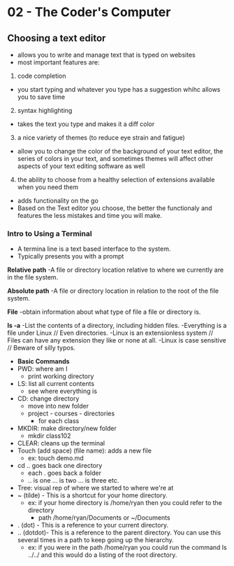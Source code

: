 # 02 - The Coder's Computer

## Choosing a text editor

- allows you to write and manage text that is typed on websites
- most important features are:

1. code completion

- you start typing and whatever you type has a suggestion whihc allows you to save time

2. syntax highlighting

- takes the text you type and makes it a diff color

3. a nice variety of themes (to reduce eye strain and fatigue)

- allow you to change the color of the background of your text editor, the series of colors in your text, and sometimes themes will affect other aspects of your text editing software as well

4. the ability to choose from a healthy selection of extensions available when you need them

- adds functionality on the go
- Based on the Text editor you choose, the better the functionaly and features the less mistakes and time you will make.

### Intro to Using a Terminal

- A termina line is a text based interface to the system.
- Typically presents you with a prompt

**Relative path**
-A file or directory location relative to where we currently are in the file system.

**Absolute path**
-A file or directory location in relation to the root of the file system.

**File**
-obtain information about what type of file a file or directory is.

**ls -a**
-List the contents of a directory, including hidden files.
-Everything is a file under Linux // Even directories.
-Linux is an extensionless system // Files can have any extension they like or none at all.
-Linux is case sensitive // Beware of silly typos.

- **Basic Commands**
- PWD: where am I
  - print working directory
- LS: list all current contents
  - see where everything is
- CD: change directory
  - move into new folder
  - project - courses - directories
    - for each class
- MKDIR: make directory/new folder
  - mkdir class102
- CLEAR: cleans up the terminal
- Touch (add space) (file name): adds a new file
  - ex: touch demo.md
- cd .. goes back one directory
  - each . goes back a folder
  - .. is one ... is two ... is three etc.
- Tree: visual rep of where we started to where we're at
- ~ (tilde) - This is a shortcut for your home directory.
  - ex: if your home directory is /home/ryan then you could refer to the directory  
    - path /home/ryan/Documents or ~/Documents
- . (dot) - This is a reference to your current directory.
- .. (dotdot)- This is a reference to the parent directory. You can use this several times in a path to keep going up the hierarchy.
  - ex: if you were in the path /home/ryan you could run the command ls ../../ and this would do a listing of the root directory.
